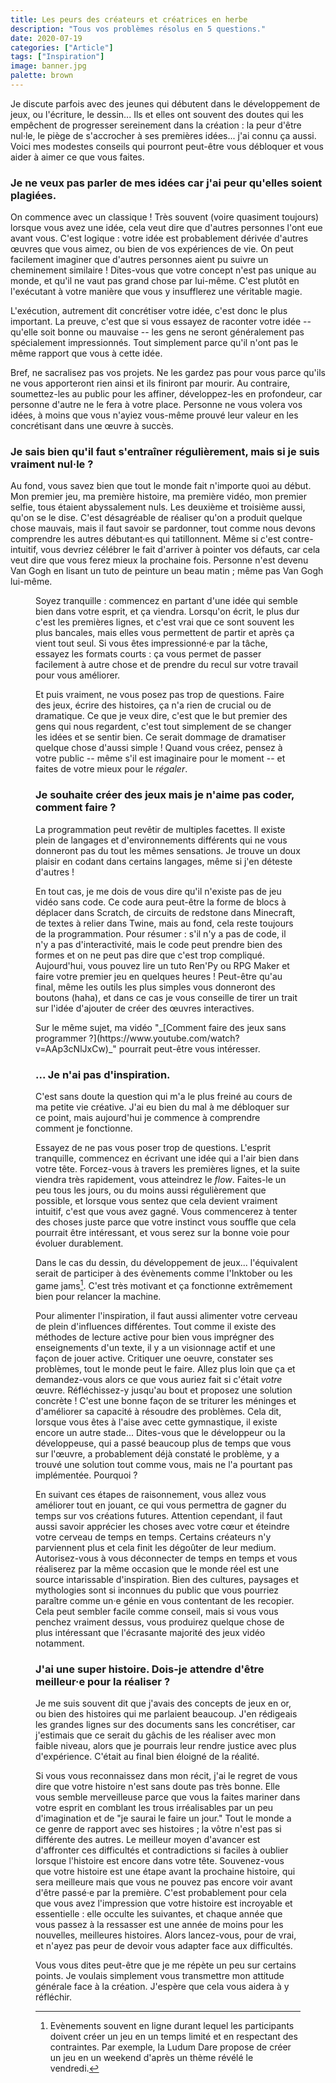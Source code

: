 ```yaml
---
title: Les peurs des créateurs et créatrices en herbe
description: "Tous vos problèmes résolus en 5 questions."
date: 2020-07-19
categories: ["Article"]
tags: ["Inspiration"]
image: banner.jpg
palette: brown
---
```


Je discute parfois avec des jeunes qui débutent dans le développement de jeux, ou l'écriture, le dessin... Ils et elles ont souvent des doutes qui les empêchent de progresser sereinement dans la création : la peur d'être nul·le, le piège de s'accrocher à ses premières idées... j'ai connu ça aussi. Voici mes modestes conseils qui pourront peut-être vous débloquer et vous aider à aimer ce que vous faites.

<!--more-->

### Je ne veux pas parler de mes idées car j'ai peur qu'elles soient plagiées.

On commence avec un classique ! Très souvent (voire quasiment toujours) lorsque vous avez une idée, cela veut dire que d'autres personnes l'ont eue avant vous. C'est logique : votre idée est probablement dérivée d'autres œuvres que vous aimez, ou bien de vos expériences de vie. On peut facilement imaginer que d'autres personnes aient pu suivre un cheminement similaire ! Dites-vous que votre concept n'est pas unique au monde, et qu'il ne vaut pas grand chose par lui-même. C'est plutôt en l'exécutant à votre manière que vous y insufflerez une véritable magie.

L'exécution, autrement dit concrétiser votre idée, c'est donc le plus important. La preuve, c'est que si vous essayez de raconter votre idée -- qu'elle soit bonne ou mauvaise -- les gens ne seront généralement pas spécialement impressionnés. Tout simplement parce qu'il n'ont pas le même rapport que vous à cette idée.

Bref, ne sacralisez pas vos projets. Ne les gardez pas pour vous parce qu'ils ne vous apporteront rien ainsi et ils finiront par mourir. Au contraire, soumettez-les au public pour les affiner, développez-les en profondeur, car personne d'autre ne le fera à votre place. Personne ne vous volera vos idées, à moins que vous n'ayiez vous-même prouvé leur valeur en les concrétisant dans une œuvre à succès.

### Je sais bien qu'il faut s'entraîner régulièrement, mais si je suis vraiment nul·le ?

Au fond, vous savez bien que tout le monde fait n'importe quoi au début. Mon premier jeu, ma première histoire, ma première vidéo, mon premier selfie, tous étaient abyssalement nuls. Les deuxième et troisième aussi, qu'on se le dise. C'est désagréable de réaliser qu'on a produit quelque chose mauvais, mais il faut savoir se pardonner, tout comme nous devons comprendre les autres débutant·es qui tatillonnent. Même si c'est contre-intuitif, vous devriez célébrer le fait d'arriver à pointer vos défauts, car cela veut dire que vous ferez mieux la prochaine fois. Personne n'est devenu Van Gogh en lisant un tuto de peinture un beau matin ; même pas Van Gogh lui-même.

<Figure src="van-gogh.jpg" caption="Ce p'tit gars a baigné dans le monde de l'art et a étudié un tas de techniques<br>au cours de nombreuses années avant de devenir le peintre que l'on connaît." />

Soyez tranquille : commencez en partant d'une idée qui semble bien dans votre esprit, et ça viendra. Lorsqu'on écrit, le plus dur c'est les premières lignes, et c'est vrai que ce sont souvent les plus bancales, mais elles vous permettent de partir et après ça vient tout seul. Si vous êtes impressionné·e par la tâche, essayez les formats courts : ça vous permet de passer facilement à autre chose et de prendre du recul sur votre travail pour vous améliorer.

Et puis vraiment, ne vous posez pas trop de questions. Faire des jeux, écrire des histoires, ça n'a rien de crucial ou de dramatique. Ce que je veux dire, c'est que le but premier des gens qui nous regardent, c'est tout simplement de se changer les idées et se sentir bien. Ce serait dommage de dramatiser quelque chose d'aussi simple ! Quand vous créez, pensez à votre public -- même s'il est imaginaire pour le moment -- et faites de votre mieux pour le _régaler_.

### Je souhaite créer des jeux mais je n'aime pas coder, comment faire ?

La programmation peut revêtir de multiples facettes. Il existe plein de langages et d'environnements différents qui ne vous donneront pas du tout les mêmes sensations. Je trouve un doux plaisir en codant dans certains langages, même si j'en déteste d'autres !

En tout cas, je me dois de vous dire qu'il n'existe pas de jeu vidéo sans code. Ce code aura peut-être la forme de blocs à déplacer dans Scratch, de circuits de redstone dans Minecraft, de textes à relier dans Twine, mais au fond, cela reste toujours de la programmation. Pour résumer : s'il n'y a pas de code, il n'y a pas d'interactivité, mais le code peut prendre bien des formes et on ne peut pas dire que c'est trop compliqué. Aujourd'hui, vous pouvez lire un tuto Ren'Py ou RPG Maker et faire votre premier jeu en quelques heures ! Peut-être qu'au final, même les outils les plus simples vous donneront des boutons (haha), et dans ce cas je vous conseille de tirer un trait sur l'idée d'ajouter de créer des œuvres interactives.

<Note>
Sur le même sujet, ma vidéo "_[Comment faire des jeux sans programmer ?](https://www.youtube.com/watch?v=AAp3cNlJxCw)_" pourrait peut-être vous intéresser.
</Note>

### ... Je n'ai pas d'inspiration.

C'est sans doute la question qui m'a le plus freiné au cours de ma petite vie créative. J'ai eu bien du mal à me débloquer sur ce point, mais aujourd'hui je commence à comprendre comment je fonctionne.

Essayez de ne pas vous poser trop de questions. L'esprit tranquille, commencez en écrivant une idée qui a l'air bien dans votre tête. Forcez-vous à travers les premières lignes, et la suite viendra très rapidement, vous atteindrez le _flow_. Faites-le un peu tous les jours, ou du moins aussi régulièrement que possible, et lorsque vous sentez que cela devient vraiment intuitif, c'est que vous avez gagné. Vous commencerez à tenter des choses juste parce que votre instinct vous souffle que cela pourrait être intéressant, et vous serez sur la bonne voie pour évoluer durablement.

Dans le cas du dessin, du développement de jeux... l'équivalent serait de participer à des évènements comme l'Inktober ou les game jams[^jam]. C'est très motivant et ça fonctionne extrêmement bien pour relancer la machine.

[^jam]: Evènements souvent en ligne durant lequel les participants doivent créer un jeu en un temps limité et en respectant des contraintes. Par exemple, la Ludum Dare propose de créer un jeu en un weekend d'après un thème révélé le vendredi.

Pour alimenter l'inspiration, il faut aussi alimenter votre cerveau de plein d'influences différentes. Tout comme il existe des méthodes de lecture active pour bien vous imprégner des enseignements d'un texte, il y a un visionnage actif et une façon de jouer active. Critiquer une oeuvre, constater ses problèmes, tout le monde peut le faire. Allez plus loin que ça et demandez-vous alors ce que vous auriez fait si c'était _votre_ œuvre. Réfléchissez-y jusqu'au bout et proposez une solution concrète ! C'est une bonne façon de se triturer les méninges et d'améliorer sa capacité à résoudre des problèmes. Cela dit, lorsque vous êtes à l'aise avec cette gymnastique, il existe encore un autre stade... Dites-vous que le développeur ou la développeuse, qui a passé beaucoup plus de temps que vous sur l'œuvre, a probablement déjà constaté le problème, y a trouvé une solution tout comme vous, mais ne l'a pourtant pas implémentée. Pourquoi ?

En suivant ces étapes de raisonnement, vous allez vous améliorer tout en jouant, ce qui vous permettra de gagner du temps sur vos créations futures. Attention cependant, il faut aussi savoir apprécier les choses avec votre cœur et éteindre votre cerveau de temps en temps. Certains créateurs n'y parviennent plus et cela finit les dégoûter de leur medium. Autorisez-vous à vous déconnecter de temps en temps et vous réaliserez par la même occasion que le monde réel est une source intarissable d'inspiration. Bien des cultures, paysages et mythologies sont si inconnues du public que vous pourriez paraître comme un·e génie en vous contentant de les recopier. Cela peut sembler facile comme conseil, mais si vous vous penchez vraiment dessus, vous produirez quelque chose de plus intéressant que l'écrasante majorité des jeux vidéo notamment.

### J'ai une super histoire. Dois-je attendre d'être meilleur·e pour la réaliser ?

Je me suis souvent dit que j'avais des concepts de jeux en or, ou bien des histoires qui me parlaient beaucoup. J'en rédigeais les grandes lignes sur des documents sans les concrétiser, car j'estimais que ce serait du gâchis de les réaliser avec mon faible niveau, alors que je pourrais leur rendre justice avec plus d'expérience. C'était au final bien éloigné de la réalité.

Si vous vous reconnaissez dans mon récit, j'ai le regret de vous dire que votre histoire n'est sans doute pas très bonne. Elle vous semble merveilleuse parce que vous la faites mariner dans votre esprit en comblant les trous irréalisables par un peu d'imagination et de "je saurai le faire un jour." Tout le monde a ce genre de rapport avec ses histoires ; la vôtre n'est pas si différente des autres. Le meilleur moyen d'avancer est d'affronter ces difficultés et contradictions si faciles à oublier lorsque l'histoire est encore dans votre tête. Souvenez-vous que votre histoire est une étape avant la prochaine histoire, qui sera meilleure mais que vous ne pouvez pas encore voir avant d'être passé·e par la première. C'est probablement pour cela que vous avez l'impression que votre histoire est incroyable et essentielle : elle occulte les suivantes, et chaque année que vous passez à la ressasser est une année de moins pour les nouvelles, meilleures histoires. Alors lancez-vous, pour de vrai, et n'ayez pas peur de devoir vous adapter face aux difficultés.

Vous vous dites peut-être que je me répète un peu sur certains points. Je voulais simplement vous transmettre mon attitude générale face à la création. J'espère que cela vous aidera à y réfléchir.
